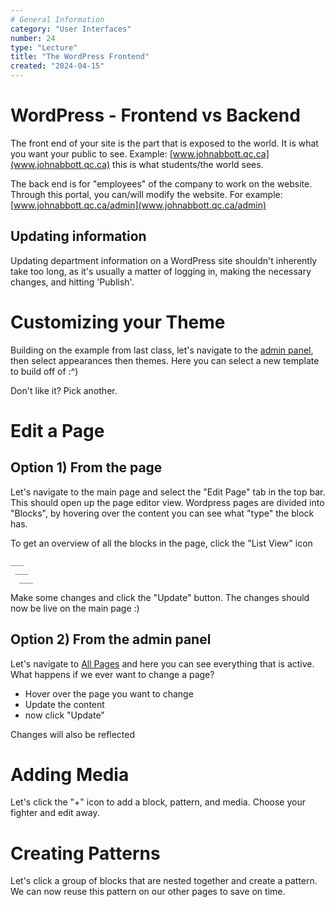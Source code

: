 ```yaml
---
# General Information
category: "User Interfaces"
number: 24
type: "Lecture"
title: "The WordPress Frontend"
created: "2024-04-15"
---
```


# WordPress - Frontend vs Backend

The front end of your site is the part that is exposed to the world. It is what you want your public to see. Example: [www.johnabbott.qc.ca](www.johnabbott.qc.ca) this is what students/the world sees.

The back end is for "employees" of the company to work on the website. Through this portal, you can/will modify the website. For example: [www.johnabbott.qc.ca/admin](www.johnabbott.qc.ca/admin)

## Updating information

Updating department information on a WordPress site shouldn't inherently take too long, as it's usually a matter of logging in, making the necessary changes, and hitting 'Publish'.

# Customizing your Theme

Building on the example from last class, let's navigate to the [admin panel](poggies-cool-shop.great-site.net/admin), then select appearances then themes. Here you can select a new template to build off of :^)

Don't like it? Pick another.

# Edit a Page

## Option 1) From the page

Let's navigate to the main page and select the "Edit Page" tab in the top bar. This should open up the page editor view. Wordpress pages are divided into "Blocks", by hovering over the content you can see what "type" the block has.

To get an overview of all the blocks in the page, click the "List View" icon

```text
___
 ___
  ___
```

Make some changes and click the "Update" button. The changes should now be live on the main page :)

## Option 2) From the admin panel

Let's navigate to [All Pages](http://poggies-cool-shop.great-site.net/wp-admin/edit.php?post_type=page) and here you can see everything that is active. What happens if we ever want to change a page?

- Hover over the page you want to change
- Update the content
- now click "Update"

Changes will also be reflected

# Adding Media

Let's click the "+" icon to add a block, pattern, and media. Choose your fighter and edit away.

# Creating Patterns

Let's click a group of blocks that are nested together and create a pattern. We can now reuse this pattern on our other pages to save on time.
